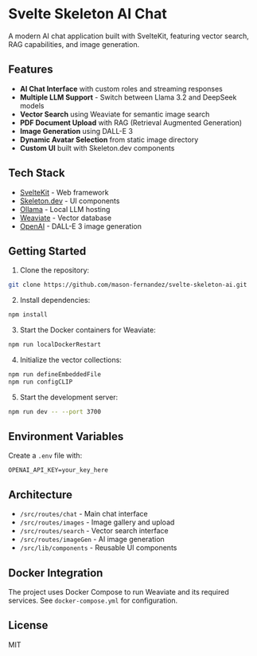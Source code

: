 # Svelte Skeleton AI Chat

A modern AI chat application built with SvelteKit, featuring vector search, RAG capabilities, and image generation.

## Features

- **AI Chat Interface** with custom roles and streaming responses
- **Multiple LLM Support** - Switch between Llama 3.2 and DeepSeek models
- **Vector Search** using Weaviate for semantic image search
- **PDF Document Upload** with RAG (Retrieval Augmented Generation)
- **Image Generation** using DALL-E 3
- **Dynamic Avatar Selection** from static image directory
- **Custom UI** built with Skeleton.dev components

## Tech Stack

- [SvelteKit](https://svelte.dev/) - Web framework
- [Skeleton.dev](https://next.skeleton.dev/) - UI components
- [Ollama](https://ollama.com/) - Local LLM hosting
- [Weaviate](https://weaviate.io/) - Vector database
- [OpenAI](https://openai.com/) - DALL-E 3 image generation

## Getting Started

1. Clone the repository:
```bash
git clone https://github.com/mason-fernandez/svelte-skeleton-ai.git
```

2. Install dependencies:
```bash
npm install
```

3. Start the Docker containers for Weaviate:
```bash
npm run localDockerRestart
```

4. Initialize the vector collections:
```bash
npm run defineEmbeddedFile
npm run configCLIP
```

5. Start the development server:
```bash
npm run dev -- --port 3700
```

## Environment Variables

Create a `.env` file with:
```
OPENAI_API_KEY=your_key_here
```

## Architecture

- `/src/routes/chat` - Main chat interface
- `/src/routes/images` - Image gallery and upload
- `/src/routes/search` - Vector search interface
- `/src/routes/imageGen` - AI image generation
- `/src/lib/components` - Reusable UI components

## Docker Integration

The project uses Docker Compose to run Weaviate and its required services. See `docker-compose.yml` for configuration.

## License

MIT